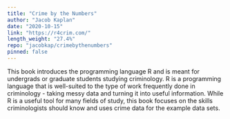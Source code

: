 ```yaml
---
title: "Crime by the Numbers"
author: "Jacob Kaplan"
date: "2020-10-15"
link: "https://r4crim.com/"
length_weight: "27.4%"
repo: "jacobkap/crimebythenumbers"
pinned: false
---
```


This book introduces the programming language R and is meant for undergrads or graduate students studying criminology. R is a programming language that is well-suited to the type of work frequently done in criminology - taking messy data and turning it into useful information. While R is a useful tool for many fields of study, this book focuses on the skills criminologists should know and uses crime data for the example data sets.
